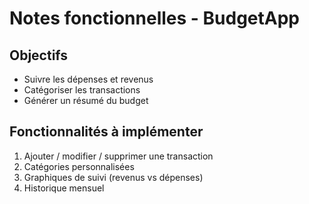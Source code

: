 # Notes fonctionnelles - BudgetApp

## Objectifs
- Suivre les dépenses et revenus
- Catégoriser les transactions
- Générer un résumé du budget

## Fonctionnalités à implémenter
1. Ajouter / modifier / supprimer une transaction
2. Catégories personnalisées
3. Graphiques de suivi (revenus vs dépenses)
4. Historique mensuel
